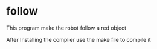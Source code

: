 # follow
This program make the robot follow a red object

After Installing the complier use the make file to compile it
